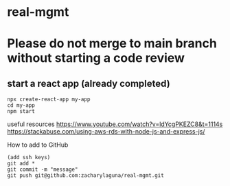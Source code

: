 # real-mgmt

# Please do not merge to main branch without starting a code review

## start a react app (already completed)

```
npx create-react-app my-app
cd my-app
npm start
```

useful resources
https://www.youtube.com/watch?v=ldYcgPKEZC8&t=1114s
https://stackabuse.com/using-aws-rds-with-node-js-and-express-js/

How to add to GitHub
```
(add ssh keys)
git add *
git commit -m "message"
git push git@github.com:zacharylaguna/real-mgmt.git
```
